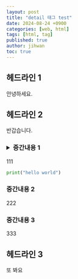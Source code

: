 ```yaml
---
layout: post
title: "detail 태그 test"
date: 2024-08-24 +0900
categories: [web, html]
tags: [html, tag]
published: true
author: jihwan
toc: true
---
```


## 헤드라인 1
안녕하세요. 


## 헤드라인 2
반갑습니다. 



    
### <details><summary> 중간내용 1</summary>
111
```python
print("hello world")
```
</details>

### 중간내용 2
222

### 중간내용 3
333

## 헤드라인 3
또 봐요
